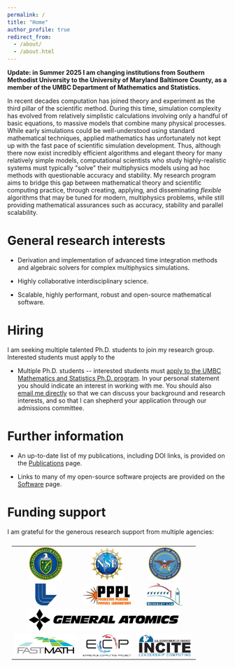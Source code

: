 ```yaml
---
permalink: /
title: "Home"
author_profile: true
redirect_from:
  - /about/
  - /about.html
---
```


**Update: in Summer 2025 I am changing institutions from Southern Methodist University to the University of Maryland Baltimore County, as a member of the UMBC Department of Mathematics and Statistics.**

In recent decades computation has joined theory and experiment as the third pillar of the scientific method. During this time, simulation complexity has evolved from relatively simplistic calculations involving only a handful of basic equations, to massive models that combine many physical processes. While early simulations could be well-understood using standard mathematical techniques, applied mathematics has unfortunately not kept up with the fast pace of scientific simulation development. Thus, although there now exist incredibly efficient algorithms and elegant theory for many relatively simple models, computational scientists who study highly-realistic systems must typically "solve" their multiphysics models using ad hoc methods with questionable accuracy and stability. My research program aims to bridge this gap between mathematical theory and scientific computing practice, through creating, applying, and disseminating *flexible* algorithms that may be tuned for modern, multiphysics problems, while still providing mathematical assurances such as accuracy, stability and parallel scalability.


General research interests
======

* Derivation and implementation of advanced time integration methods and algebraic solvers for complex multiphysics simulations.

* Highly collaborative interdisciplinary science.

* Scalable, highly performant, robust and open-source mathematical software.


Hiring
======

I am seeking multiple talented Ph.D. students to join my research group.  Interested students must apply to the

* Multiple Ph.D. students -- interested students must [apply to the UMBC Mathematics and Statistics Ph.D. program](https://mathstat.umbc.edu/graduate-programs-of-study/).  In your personal statement you should indicate an interest in working with me.  You should also [email me directly](mailto:dreynolds@umbc.edu) so that we can discuss your background and research interests, and so that I can shepherd your application through our admissions committee.


Further information
======

* An up-to-date list of my publications, including DOI links, is provided on the [Publications](/publications/) page.

* Links to many of my open-source software projects are provided on the [Software](/software/) page.


Funding support
======

I am grateful for the generous research support from multiple agencies:

<table style="width:100%; padding:10px; text-align: center; border-collapse: collapse; border: none;">
<tr>
<td style="border: none; text-align: center;">
  <a href="https://www.energy.gov/"><img src="/images/doe_logo.png" alt="U.S. Department of Energy" style="height:75px;"/></a></td>
<td style="border: none; text-align: center;">
  <a href="https://www.nsf.gov/"><img src="/images/nsf_logo.png" alt="U.S. National Science Foundation" style="height:75px;"/></a></td>
<td style="border: none; text-align: center;">
  <a href="https://www.defense.gov/"><img src="/images/dod_logo.png" alt="U.S. Department of Defense" style="height:75px;"/></a></td>
</tr>

<tr>
<td style="border: none; text-align: center;">
  <a href="https://www.llnl.gov/"><img src="/images/llnl_logo.png" alt="Lawrence Livermore National Laboratory" style="height:50px;"/></a></td>
<td style="border: none; text-align: center;">
  <a href="https://www.pppl.gov/"><img src="/images/pppl_logo.png" alt="Princeton Plasma Physics Laboratory" style="height:50px;"/></a></td>
<td style="border: none; text-align: center;">
  <a href="https://www.lbl.gov/"><img src="/images/lbl_logo.png" alt="Lawrence Berkeley National Laboratory" style="height:50px;"/></a></td>
</tr>

<tr>
<td colspan="3" style="border: none; text-align: center;">
  <a href="https://www.ga.com/"><img src="/images/General_Atomics-Logo.png" alt="General Atomics" style="height:50px;"/></a></td>
</tr>

<tr>
<td style="border: none; text-align: center;">
  <a href="https://scidac5-fastmath.lbl.gov/"><img src="/images/FASTMath_logo.png" alt="FASTMath Institute" style="height:50px;"/></a></td>
<td style="border: none; text-align: center;">
  <a href="https://www.exascaleproject.org/"><img src="/images/ecp-logo.png" alt="Exascale Computing Project" style="height:50px;"/></a></td>
<td style="border: none; text-align: center;">
  <a href="https://doeleadershipcomputing.org/"><img src="/images/incite_logo.png" alt="INCITE Leadership Computing Program" style="height:50px;"/></a></td>
</tr>
</table>
